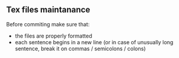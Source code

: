 ## Tex files maintanance 
Before commiting make sure that:
* the files are properly formatted
* each sentence begins in a new line (or in case of unusually long sentence, break it on commas / semicolons / colons)